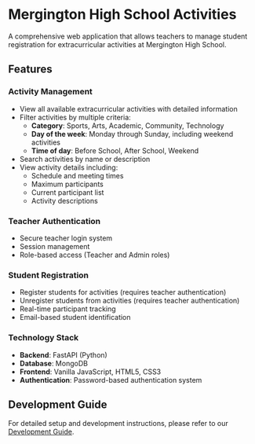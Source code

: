 # Mergington High School Activities

A comprehensive web application that allows teachers to manage student registration for extracurricular activities at Mergington High School.

## Features

### Activity Management
- View all available extracurricular activities with detailed information
- Filter activities by multiple criteria:
  - **Category**: Sports, Arts, Academic, Community, Technology
  - **Day of the week**: Monday through Sunday, including weekend activities
  - **Time of day**: Before School, After School, Weekend
- Search activities by name or description
- View activity details including:
  - Schedule and meeting times
  - Maximum participants
  - Current participant list
  - Activity descriptions

### Teacher Authentication
- Secure teacher login system
- Session management
- Role-based access (Teacher and Admin roles)

### Student Registration
- Register students for activities (requires teacher authentication)
- Unregister students from activities (requires teacher authentication)
- Real-time participant tracking
- Email-based student identification

### Technology Stack
- **Backend**: FastAPI (Python)
- **Database**: MongoDB
- **Frontend**: Vanilla JavaScript, HTML5, CSS3
- **Authentication**: Password-based authentication system

## Development Guide

For detailed setup and development instructions, please refer to our [Development Guide](../docs/how-to-develop.md).
